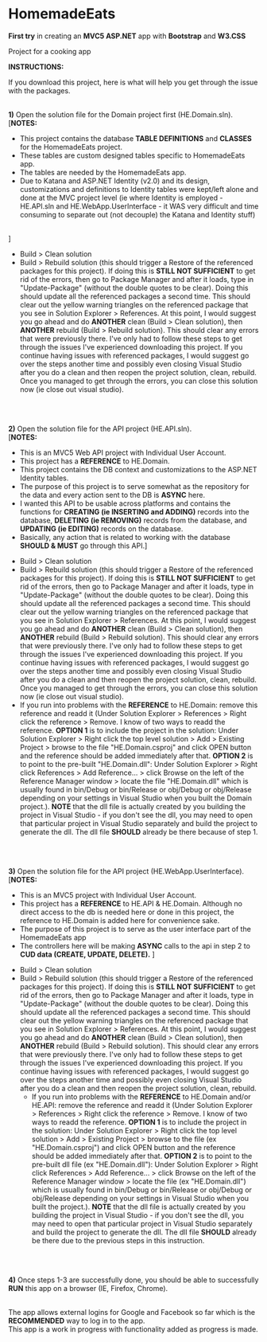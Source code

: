 # HomemadeEats
<b>First try</b> in creating an <b>MVC5 ASP.NET</b> app with <b>Bootstrap</b> and <b>W3.CSS</b>


Project for a cooking app


<b>INSTRUCTIONS:</b>

If you download this project, here is what will help you get through the issue with the packages.
<br/>
<br/>

<b>1)</b> Open the solution file for the Domain project first (HE.Domain.sln).  
[<b>NOTES:</b> 
  * This project contains the database <b>TABLE DEFINITIONS</b> and <b>CLASSES</b> for the HomemadeEats project.  
  * These tables are custom designed tables specific to HomemadeEats app.  
  * The tables are needed by the HomemadeEats app. 
  * Due to Katana and ASP.NET Identity (v2.0) and its design, customizations and definitions to Identity tables were kept/left alone and done at the MVC project level (ie where Identity is employed - HE.API.sln and HE.WebApp.UserInterface - it WAS very difficult and time consuming to separate out (not decouple) the Katana and Identity stuff)
<br/>
]

- Build > Clean solution 
- Build > Rebuild solution (this should trigger a Restore of the referenced packages for this project).  If doing this is <b>STILL NOT SUFFICIENT</b> to get rid of the errors, then go to Package Manager and after it loads, type in "Update-Package" (without the double quotes to be clear).  Doing this should update all the referenced packages a second time.  This should clear out the yellow warning triangles on the referenced package that you see in Solution Explorer > References.  At this point, I would suggest you go ahead and do <b>ANOTHER</b> clean (Build > Clean solution), then <b>ANOTHER</b> rebuild (Build > Rebuild solution).  This should clear any errors that were previously there.  I've only had to follow these steps to get through the issues I've experienced downloading this project.  If you continue having issues with referenced packages, I would suggest go over the steps another time and possibly even closing Visual Studio after you do a clean and then reopen the project solution, clean, rebuild.  Once you managed to get through the errors, you can close this solution now (ie close out visual studio).
<br/>
<br/>

<b>2)</b> Open the solution file for the API project (HE.API.sln). <br/>
[<b>NOTES:</b> 
* This is an MVC5 Web API project with Individual User Account. 
* This project has a <b>REFERENCE</b> to HE.Domain.
* This project contains the DB context and customizations to the ASP.NET Identity tables.  
* The purpose of this project is to serve somewhat as the repository for the data and every action sent to the DB is <b>ASYNC</b> here.
* I wanted this API to be usable across platforms and contains the functions for <b>CREATING (ie INSERTING and ADDING)</b> records into the database, <b>DELETING (ie REMOVING)</b> records from the database, and <b>UPDATING (ie EDITING)</b> records on the database.
* Basically, any action that is related to working with the database <b>SHOULD & MUST</b> go through this API.]

- Build > Clean solution 
- Build > Rebuild solution (this should trigger a Restore of the referenced packages for this project).  If doing this is <b>STILL NOT SUFFICIENT</b> to get rid of the errors, then go to Package Manager and after it loads, type in "Update-Package" (without the double quotes to be clear).  Doing this should update all the referenced packages a second time.  This should clear out the yellow warning triangles on the referenced package that you see in Solution Explorer > References.   At this point, I would suggest you go ahead and do <b>ANOTHER</b> clean (Build > Clean solution), then <b>ANOTHER</b> rebuild (Build > Rebuild solution).  This should clear any errors that were previously there.  I've only had to follow these steps to get through the issues I've experienced downloading this project.  If you continue having issues with referenced packages, I would suggest go over the steps another time and possibly even closing Visual Studio after you do a clean and then reopen the project solution, clean, rebuild.  Once you managed to get through the errors, you can close this solution now (ie close out visual studio).
- If you run into problems with the <b>REFERENCE</b> to HE.Domain: remove this reference and readd it (Under Solution Explorer >  References > Right click the reference > Remove.  I know of two ways to readd the reference.  <b>OPTION 1</b> is to include the project in the solution: Under Solution Explorer > Right click the top level solution > Add > Existing Project > browse to the file "HE.Domain.csproj" and click OPEN button and the reference should be added immediately after that.  <b>OPTION 2</b> is to point to the pre-built "HE.Domain.dll": Under Solution Explorer > Right click References > Add Reference... > click Browse on the left of the Reference Manager window > locate the file "HE.Domain.dll" which is usually found in bin/Debug or bin/Release or obj/Debug or obj/Release depending on your settings in Visual Studio when you built the Domain project.). <b>NOTE</b> that the dll file is actually created by you building the project in Visual Studio - if you don't see the dll, you may need to open that particular project in Visual Studio separately and build the project to generate the dll.  The dll file <b>SHOULD</b> already be there because of step 1.
<br/>
<br/>

<b>3)</b> Open the solution file for the API project (HE.WebApp.UserInterface). <br/>
[<b>NOTES:</b> 
* This is an MVC5 project with Individual User Account.  
* This project has a <b>REFERENCE</b> to HE.API & HE.Domain. Although no direct access to the db is needed here or done in this project, the reference to HE.Domain is added here for convenience sake.
* The purpose of this project is to serve as the user interface part of the HomemadeEats app
* The controllers here will be making <b>ASYNC</b> calls to the api in step 2 to <b>CUD data (CREATE, UPDATE, DELETE).</b> ]

- Build > Clean solution 
- Build > Rebuild solution (this should trigger a Restore of the referenced packages for this project).  If doing this is <b>STILL NOT SUFFICIENT</b> to get rid of the errors, then go to Package Manager and after it loads, type in "Update-Package" (without the double quotes to be clear).  Doing this should update all the referenced packages a second time.  This should clear out the yellow warning triangles on the referenced package that you see in Solution Explorer > References.   At this point, I would suggest you go ahead and do <b>ANOTHER</b> clean (Build > Clean solution), then <b>ANOTHER</b> rebuild (Build > Rebuild solution).  This should clear any errors that were previously there.  I've only had to follow these steps to get through the issues I've experienced downloading this project.  If you continue having issues with referenced packages, I would suggest go over the steps another time and possibly even closing Visual Studio after you do a clean and then reopen the project solution, clean, rebuild.  
  - If you run into problems with the <b>REFERENCE</b> to HE.Domain and/or HE.API: remove the reference and readd it (Under Solution Explorer >  References > Right click the reference > Remove.  I know of two ways to readd the reference.  <b>OPTION 1</b> is to include the project in the solution: Under Solution Explorer > Right click the top level solution > Add > Existing Project > browse to the file (ex "HE.Domain.csproj") and click OPEN button and the reference should be added immediately after that.  <b>OPTION 2</b> is to point to the pre-built dll file (ex "HE.Domain.dll"): Under Solution Explorer > Right click References > Add Reference... > click Browse on the left of the Reference Manager window > locate the file (ex "HE.Domain.dll") which is usually found in bin/Debug or bin/Release or obj/Debug or obj/Release depending on your settings in Visual Studio when you built the project.). <b>NOTE</b> that the dll file is actually created by you building the project in Visual Studio - if you don't see the dll, you may need to open that particular project in Visual Studio separately and build the project to generate the dll.  The dll file <b>SHOULD</b> already be there due to the previous steps in this instruction.
<br/>
<br/>

<b>4)</b> Once steps 1-3 are successfully done, you should be able to successfully <b>RUN</b> this app on a browser (IE, Firefox, Chrome).
<br/>
<br/>

The app allows external logins for Google and Facebook so far which is the <b>RECOMMENDED</b> way to log in to the app.  
This app is a work in progress with functionality added as progress is made.
